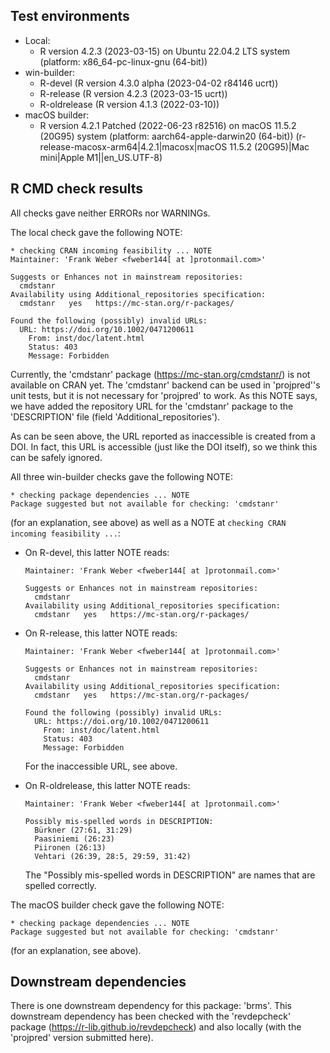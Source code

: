## Test environments

* Local:
    + R version 4.2.3 (2023-03-15) on Ubuntu 22.04.2 LTS system (platform:
      x86_64-pc-linux-gnu (64-bit))
* win-builder:
    + R-devel (R version 4.3.0 alpha (2023-04-02 r84146 ucrt))
    + R-release (R version 4.2.3 (2023-03-15 ucrt))
    + R-oldrelease (R version 4.1.3 (2022-03-10))
* macOS builder:
    + R version 4.2.1 Patched (2022-06-23 r82516) on macOS 11.5.2 (20G95) system
      (platform: aarch64-apple-darwin20 (64-bit))
      (r-release-macosx-arm64|4.2.1|macosx|macOS 11.5.2 (20G95)|Mac mini|Apple
      M1||en_US.UTF-8)

## R CMD check results

All checks gave neither ERRORs nor WARNINGs.

The local check gave the following NOTE:

    * checking CRAN incoming feasibility ... NOTE
    Maintainer: 'Frank Weber <fweber144[ at ]protonmail.com>'
    
    Suggests or Enhances not in mainstream repositories:
      cmdstanr
    Availability using Additional_repositories specification:
      cmdstanr   yes   https://mc-stan.org/r-packages/
    
    Found the following (possibly) invalid URLs:
      URL: https://doi.org/10.1002/0471200611
        From: inst/doc/latent.html
        Status: 403
        Message: Forbidden

Currently, the 'cmdstanr' package (<https://mc-stan.org/cmdstanr/>) is not
available on CRAN yet. The 'cmdstanr' backend can be used in 'projpred''s unit
tests, but it is not necessary for 'projpred' to work. As this NOTE says, we
have added the repository URL for the 'cmdstanr' package to the 'DESCRIPTION'
file (field 'Additional_repositories').

As can be seen above, the URL reported as inaccessible is created from a DOI. In
fact, this URL is accessible (just like the DOI itself), so we think this can be
safely ignored.

All three win-builder checks gave the following NOTE:

    * checking package dependencies ... NOTE
    Package suggested but not available for checking: 'cmdstanr'

(for an explanation, see above) as well as a NOTE at `checking CRAN incoming
feasibility ...`:

* On R-devel, this latter NOTE reads:
    
    ```
    Maintainer: 'Frank Weber <fweber144[ at ]protonmail.com>'
    
    Suggests or Enhances not in mainstream repositories:
      cmdstanr
    Availability using Additional_repositories specification:
      cmdstanr   yes   https://mc-stan.org/r-packages/
    ```

* On R-release, this latter NOTE reads:
    
    ```
    Maintainer: 'Frank Weber <fweber144[ at ]protonmail.com>'
    
    Suggests or Enhances not in mainstream repositories:
      cmdstanr
    Availability using Additional_repositories specification:
      cmdstanr   yes   https://mc-stan.org/r-packages/
    
    Found the following (possibly) invalid URLs:
      URL: https://doi.org/10.1002/0471200611
        From: inst/doc/latent.html
        Status: 403
        Message: Forbidden
    ```
    
    For the inaccessible URL, see above.

* On R-oldrelease, this latter NOTE reads:
    
    ```
    Maintainer: 'Frank Weber <fweber144[ at ]protonmail.com>'
    
    Possibly mis-spelled words in DESCRIPTION:
      Bürkner (27:61, 31:29)
      Paasiniemi (26:23)
      Piironen (26:13)
      Vehtari (26:39, 28:5, 29:59, 31:42)
    ```
    
    The "Possibly mis-spelled words in DESCRIPTION" are names that are spelled
    correctly.

The macOS builder check gave the following NOTE:

    * checking package dependencies ... NOTE
    Package suggested but not available for checking: 'cmdstanr'

(for an explanation, see above).

## Downstream dependencies

There is one downstream dependency for this package: 'brms'. This downstream
dependency has been checked with the 'revdepcheck' package
(<https://r-lib.github.io/revdepcheck>) and also locally (with the 'projpred'
version submitted here).
